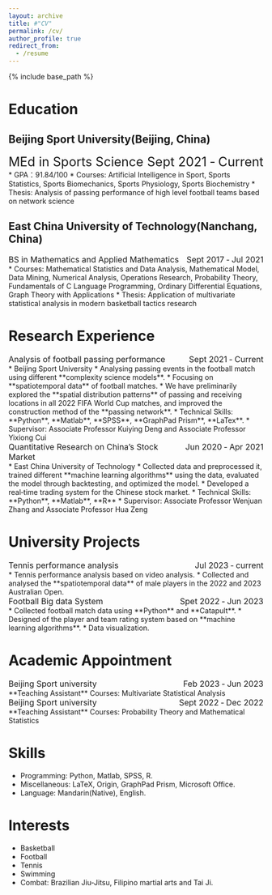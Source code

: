 ```yaml
---
layout: archive
title: #"CV"
permalink: /cv/
author_profile: true
redirect_from:
  - /resume
---
```


{% include base_path %}

Education
======
## Beijing Sport University(Beijing, China)
<div style="font-size:25px"><span style="float:right">Sept 2021 ‑ Current</span>MEd in Sports Science </div>
* GPA：91.84/100
* Courses: Artificial Intelligence in Sport, Sports Statistics, Sports Biomechanics, Sports Physiology, Sports Biochemistry
* Thesis: Analysis of passing performance of high level football teams based on network science

## East China University of Technology(Nanchang, China)
<div style="font-size:16px"><span style="float:right">Sept 2017 ‑ Jul 2021</span>BS in Mathematics and Applied Mathematics </div>
* Courses: Mathematical Statistics and Data Analysis, Mathematical Model, Data Mining, Numerical Analysis, Operations Research, Probability Theory, Fundamentals of C Language Programming, Ordinary Differential Equations, Graph Theory with Applications
* Thesis: Application of multivariate statistical analysis in modern basketball tactics research

Research Experience
======
<div style="font-size:16px"><span style="float:right">Sept 2021 ‑ Current</span> Analysis of football passing performance </div>
* Beijing Sport University
* Analysing passing events in the football match using different **complexity science models**.
* Focusing on **spatiotemporal data** of football matches.
* We have preliminarily explored the **spatial distribution patterns** of passing and receiving locations in all 2022 FIFA World Cup matches, and improved the construction method of the **passing network**.
* Technical Skills: **Python**, **Matlab**, **SPSS**, **GraphPad Prism**, **LaTex**.
* Supervisor: Associate Professor Kuiying Deng and Associate Professor Yixiong Cui

<div style="font-size:16px"><span style="float:right">Jun 2020 ‑ Apr 2021</span> Quantitative Research on China’s Stock Market </div>
* East China University of Technology 
* Collected data and preprocessed it, trained different **machine learning algorithms** using the data, evaluated the model through backtesting, and optimized the model.
* Developed a real‑time trading system for the Chinese stock market.
* Technical Skills: **Python**, **Matlab**, **R**
* Supervisor: Associate Professor Wenjuan Zhang and Associate Professor Hua Zeng

University Projects
======
<div style="font-size:16px"><span style="float:right">Jul 2023 ‑ current</span> Tennis performance analysis </div>
* Tennis performance analysis based on video analysis.   
* Collected and analysed the **spatiotemporal data** of male players in the 2022 and 2023 Australian Open.

<div style="font-size:16px"><span style="float:right">Spet 2022 ‑ Jun 2023</span> Football Big data System </div>
* Collected football match data using **Python** and **Catapult**.    
* Designed of the player and team rating system based on **machine learning algorithms**.
* Data visualization.

Academic Appointment
======
<div style="font-size:16px"><span style="float:right">Feb 2023 ‑ Jun 2023</span> Beijing Sport university </div>
**Teaching Assistant**  
Courses: Multivariate Statistical Analysis

<div style="font-size:16px"><span style="float:right">Sept 2022 ‑ Dec 2022</span> Beijing Sport university </div>
**Teaching Assistant**     
Courses: Probability Theory and Mathematical Statistics
  
Skills
======
* Programming: Python, Matlab, SPSS, R.
* Miscellaneous: LaTeX, Origin, GraphPad Prism, Microsoft Office.
* Language: Mandarin(Native), English.

Interests
======
* Basketball
* Football
* Tennis
* Swimming
* Combat: Brazilian Jiu‑Jitsu, Filipino martial arts and Tai Ji.



  


  
